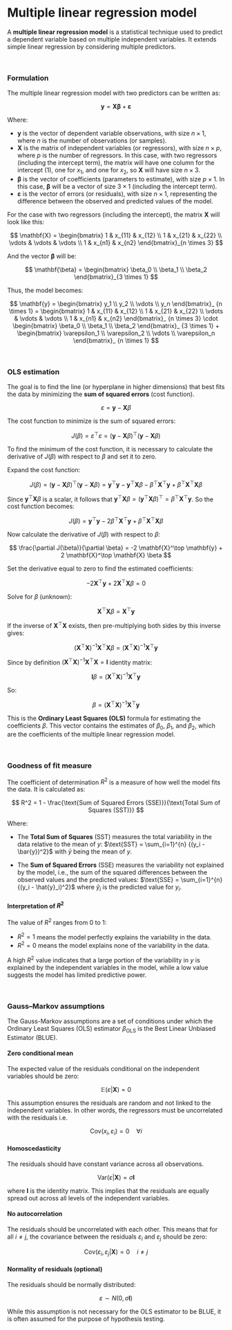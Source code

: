 # Multiple linear regression model

A **multiple linear regression model** is a statistical technique used to predict a dependent variable based on multiple independent variables. It extends simple linear regression by considering multiple predictors.

&nbsp;

### Formulation

The multiple linear regression model with two predictors can be written as:

$$
\mathbf{y} = \mathbf{X} \mathbf{\beta} + \mathbf{\varepsilon}
$$

Where:

- $\mathbf{y}$ is the vector of dependent variable observations, with size $n \times 1$, where $n$ is the number of observations (or samples).
- $\mathbf{X}$ is the matrix of independent variables (or regressors), with size $n \times p$, where $p$ is the number of regressors. In this case, with two regressors (including the intercept term), the matrix will have one column for the intercept (1), one for $x_1$, and one for $x_2$, so $\mathbf{X}$ will have size $n \times 3$.
- $\mathbf{\beta}$ is the vector of coefficients (parameters to estimate), with size $p \times 1$. In this case, $\mathbf{\beta}$ will be a vector of size $3 \times 1$ (including the intercept term).
- $\mathbf{\varepsilon}$ is the vector of errors (or residuals), with size $n \times 1$, representing the difference between the observed and predicted values of the model.

For the case with two regressors (including the intercept), the matrix $\mathbf{X}$ will look like this:

$$
\mathbf{X} = \begin{bmatrix} 
1 & x_{11} & x_{12} \\ 
1 & x_{21} & x_{22} \\ 
\vdots & \vdots & \vdots \\ 
1 & x_{n1} & x_{n2} 
\end{bmatrix}_{n \times 3}
$$

And the vector $\mathbf{\beta}$ will be:

$$
\mathbf{\beta} = \begin{bmatrix} 
\beta_0 \\ 
\beta_1 \\ 
\beta_2 
\end{bmatrix}_{3 \times 1}
$$

Thus, the model becomes:

$$
\mathbf{y} =
\begin{bmatrix} 
y_1 \\ 
y_2 \\ 
\vdots 
\\ y_n 
\end{bmatrix}_
{n \times 1} = 
\begin{bmatrix} 
1 & x_{11} & x_{12} \\ 
1 & x_{21} & x_{22} \\ 
\vdots & \vdots & \vdots \\ 
1 & x_{n1} & x_{n2} 
\end{bmatrix}_
{n \times 3}
\cdot
\begin{bmatrix} 
\beta_0 \\ 
\beta_1 \\ 
\beta_2 
\end{bmatrix}_
{3 \times 1}
+
\begin{bmatrix} 
\varepsilon_1 \\ 
\varepsilon_2 \\ 
\vdots \\ 
\varepsilon_n 
\end{bmatrix}_
{n \times 1}
$$

&nbsp;

### OLS estimation 

The goal is to find the line (or hyperplane in higher dimensions) that best fits the data by minimizing the **sum of squared errors** (cost function).

$$
\varepsilon = \mathbf{y} - \mathbf{X}\beta
$$

The cost function to minimize is the sum of squared errors:

$$
J(\beta) = \varepsilon^\top \varepsilon = (\mathbf{y} - \mathbf{X} \beta)^\top (\mathbf{y} - \mathbf{X} \beta)
$$

To find the minimum of the cost function, it is necessary to calculate the derivative of $J(\beta)$ with respect to $\beta$ and set it to zero. 

Expand the cost function:

$$
J(\beta) = (\mathbf{y} - \mathbf{X} \beta)^\top (\mathbf{y} - \mathbf{X} \beta) = \mathbf{y}^\top \mathbf{y} - \mathbf{y}^\top \mathbf{X} \beta - \beta^\top \mathbf{X}^\top \mathbf{y} + \beta^\top \mathbf{X}^\top \mathbf{X} \beta
$$

Since $\mathbf{y}^\top \mathbf{X} \beta$ is a scalar, it follows that $\mathbf{y}^\top \mathbf{X} \beta = (\mathbf{y}^\top \mathbf{X} \beta)^\top = \beta^\top \mathbf{X}^\top \mathbf{y}$. So the cost function becomes:

$$
J(\beta) = \mathbf{y}^\top \mathbf{y} - 2 \beta^\top \mathbf{X}^\top \mathbf{y} + \beta^\top \mathbf{X}^\top \mathbf{X} \beta
$$

Now calculate the derivative of $J(\beta)$ with respect to $\beta$:

$$
\frac{\partial J(\beta)}{\partial \beta} = -2 \mathbf{X}^\top \mathbf{y} + 2 \mathbf{X}^\top \mathbf{X} \beta
$$

Set the derivative equal to zero to find the estimated coefficients:

$$
-2 \mathbf{X}^\top \mathbf{y} + 2 \mathbf{X}^\top \mathbf{X} \beta = 0
$$

Solve for $\beta$ (unknown):

$$
\mathbf{X}^\top \mathbf{X} \beta = \mathbf{X}^\top \mathbf{y}
$$

If the inverse of $\mathbf{X}^\top \mathbf{X}$ exists, then pre-multiplying both sides by this inverse gives:

$$
(\mathbf{X}^\top \mathbf{X})^{-1}\mathbf{X}^\top \mathbf{X} \beta = (\mathbf{X}^\top \mathbf{X})^{-1}\mathbf{X}^\top \mathbf{y}
$$

Since by definition $(\mathbf{X}^\top \mathbf{X})^{-1}\mathbf{X}^\top \mathbf{X} = \mathbf{I}$ identity matrix: 

$$
\mathbf{I}\beta = (\mathbf{X}^\top \mathbf{X})^{-1}\mathbf{X}^\top \mathbf{y}
$$

So:

$$
\beta = (\mathbf{X}^\top \mathbf{X})^{-1} \mathbf{X}^\top \mathbf{y}
$$

This is the **Ordinary Least Squares (OLS)** formula for estimating the coefficients $\beta$. This vector contains the estimates of $\beta_0$, $\beta_1$, and $\beta_2$, which are the coefficients of the multiple linear regression model.

&nbsp;

### Goodness of fit measure 

The coefficient of determination $R^2$ is a measure of how well the model fits the data. It is calculated as:

$$
R^2 = 1 - \frac{\text{Sum of Squared Errors (SSE)}}{\text{Total Sum of Squares (SST)}}
$$

Where:
- The **Total Sum of Squares** (SST) measures the total variability in the data relative to the mean of $y$: $\text{SST} = \sum_{i=1}^{n} {(y_i - \bar{y})^2}$ with $\bar{y}$ being the mean of $y$.

- The **Sum of Squared Errors** (SSE) measures the variability not explained by the model, i.e., the sum of the squared differences between the observed values and the predicted values: $\text{SSE} = \sum_{i=1}^{n} {(y_i - \hat{y}_i)^2}$ where $\hat{y}_i$ is the predicted value for $y_i$.


#### Interpretation of $R^2$

The value of $R^2$ ranges from 0 to 1:
- $R^2 = 1$ means the model perfectly explains the variability in the data.
- $R^2 = 0$ means the model explains none of the variability in the data.

A high $R^2$ value indicates that a large portion of the variability in $y$ is explained by the independent variables in the model, while a low value suggests the model has limited predictive power.

&nbsp;

### Gauss–Markov assumptions 
The Gauss-Markov assumptions are a set of conditions under which the Ordinary Least Squares (OLS) estimator $\beta_{\text{OLS}}$ is the Best Linear Unbiased Estimator (BLUE).

#### Zero conditional mean 
The expected value of the residuals conditional on the independent variables should be zero:

$$ 
\mathbb{E}(\varepsilon|\mathbf{X}) = 0 
$$

This assumption ensures the residuals are random and not linked to the independent variables. In other words, the regressors must be uncorrelated with the residuals i.e. 

$$
\text{Cov}(x_i,\varepsilon_i) = 0 \quad \forall i
$$

#### Homoscedasticity 
The residuals should have constant variance across all observations.

$$
\text{Var}(\varepsilon|\mathbf{X}) = \sigma \mathbf{I}
$$

where $\mathbf{I}$ is the identity matrix. This implies that the residuals are equally spread out across all levels of the independent variables.

#### No autocorrelation 
The residuals should be uncorrelated with each other. This means that for all $i \neq j$, the covariance between the residuals $\varepsilon_i$ and $\varepsilon_j$ should be zero: 

$$
\text{Cov}(\varepsilon_i,\varepsilon_j|\mathbf{X}) = 0 \quad i \neq j
$$

#### Normality of residuals (optional) 
The residuals should be normally distributed:

$$
\varepsilon \sim N(0,\sigma \mathbf{I})
$$

While this assumption is not necessary for the OLS estimator to be BLUE, it is often assumed for the purpose of hypothesis testing. 
